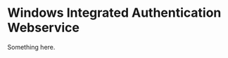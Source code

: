 [title]: # (Windows Integrated Authentication Webservice)
[tags]: # (XXX)
[priority]: # (6630)
# Windows Integrated Authentication Webservice
Something here.
